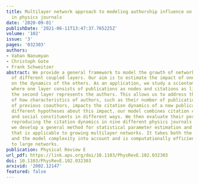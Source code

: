 ```yaml
---
title: Multilayer network approach to modeling authorship influence on citation dynamics
  in physics journals
date: '2020-09-01'
publishDate: '2021-06-11T13:47:37.765225Z'
volume: '102'
issue: '3'
pages: '032303'
authors:
- Vahan Nanumyan
- Christoph Gote
- Frank Schweitzer
abstract: We provide a general framework to model the growth of networks consisting
  of different coupled layers. Our aim is to estimate the impact of one such layer
  on the dynamics of the others. As an application, we study a scientometric network,
  where one layer consists of publications as nodes and citations as links, whereas
  the second layer represents the authors. This allows us to address the question
  of how characteristics of authors, such as their number of publications or number
  of previous coauthors, impacts the citation dynamics of a new publication. To test
  different hypotheses about this impact, our model combines citation constituents
  and social constituents in different ways. We then evaluate their performance in
  reproducing the citation dynamics in nine different physics journals. For this,
  we develop a general method for statistical parameter estimation and model selection
  that is applicable to growing multilayer networks. It takes both the parameter errors
  and the model complexity into account and is computationally efficient and scalable
  to large networks.
publication: Physical Review E
url_pdf: https://link.aps.org/doi/10.1103/PhysRevE.102.032303
doi: 10.1103/PhysRevE.102.032303
arxivid: '2002.12147'
featured: false
---
```

